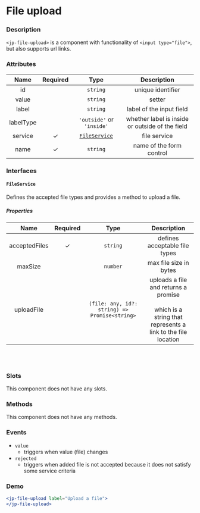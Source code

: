 # File upload

### Description

`<jp-file-upload>` is a component with functionality of `<input type="file">`, but also supports url links.

### Attributes

| Name | Required |   Type   |     Description      |
|:--------:|:------------:|:------------:|:------------------------:|
|    id    |              |   `string`   |    unique identifier     |
|    value    |              |   `string`   |    setter     |
|    label    |              |   `string`   |    label of the input field     |
| labelType | | `'outside'` or `'inside'` | whether label is inside or outside of the field |
| service  |      ✓       | [`FileService`](#fileservice) |      file service       |
|   name   |      ✓       |   `string`   | name of the form control |

### Interfaces

#### `FileService`

Defines the accepted file types and provides a method to upload a file.

##### Properties

| **Name** | **Required** | **Type** |**Description** |
| :----: | :----: | :----: | :---: |
| acceptedFiles | ✓ | `string` | defines acceptable file types |
| maxSize |  | `number` | max file size in bytes |
| uploadFile |  | `(file: any, id?: string) => Promise<string>` | uploads a file and returns a promise <br></br> which is a string that represents a link to the file location |

<br></br>

### Slots

This component does not have any slots.

### Methods

This component does not have any methods.

### Events

- `value` 
  - triggers when value (file) changes
- `rejected`
  - triggers when added file is not accepted because it does not satisfy some service criteria

### Demo

```jsx live
<jp-file-upload label="Upload a file">
</jp-file-upload>
```
